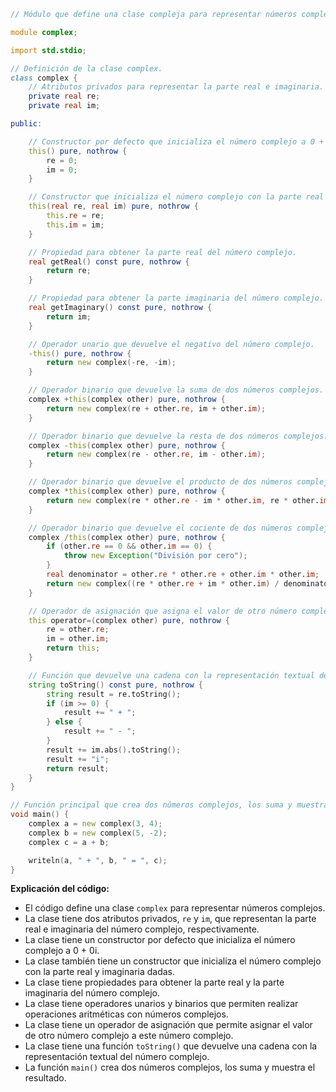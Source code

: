 ```d
// Módulo que define una clase compleja para representar números complejos.

module complex;

import std.stdio;

// Definición de la clase complex.
class complex {
    // Atributos privados para representar la parte real e imaginaria.
    private real re;
    private real im;

public:

    // Constructor por defecto que inicializa el número complejo a 0 + 0i.
    this() pure, nothrow {
        re = 0;
        im = 0;
    }

    // Constructor que inicializa el número complejo con la parte real y imaginaria dadas.
    this(real re, real im) pure, nothrow {
        this.re = re;
        this.im = im;
    }

    // Propiedad para obtener la parte real del número complejo.
    real getReal() const pure, nothrow {
        return re;
    }

    // Propiedad para obtener la parte imaginaria del número complejo.
    real getImaginary() const pure, nothrow {
        return im;
    }

    // Operador unario que devuelve el negativo del número complejo.
    -this() pure, nothrow {
        return new complex(-re, -im);
    }

    // Operador binario que devuelve la suma de dos números complejos.
    complex +this(complex other) pure, nothrow {
        return new complex(re + other.re, im + other.im);
    }

    // Operador binario que devuelve la resta de dos números complejos.
    complex -this(complex other) pure, nothrow {
        return new complex(re - other.re, im - other.im);
    }

    // Operador binario que devuelve el producto de dos números complejos.
    complex *this(complex other) pure, nothrow {
        return new complex(re * other.re - im * other.im, re * other.im + im * other.re);
    }

    // Operador binario que devuelve el cociente de dos números complejos.
    complex /this(complex other) pure, nothrow {
        if (other.re == 0 && other.im == 0) {
            throw new Exception("División por cero");
        }
        real denominator = other.re * other.re + other.im * other.im;
        return new complex((re * other.re + im * other.im) / denominator, (im * other.re - re * other.im) / denominator);
    }

    // Operador de asignación que asigna el valor de otro número complejo a este número complejo.
    this operator=(complex other) pure, nothrow {
        re = other.re;
        im = other.im;
        return this;
    }

    // Función que devuelve una cadena con la representación textual del número complejo.
    string toString() const pure, nothrow {
        string result = re.toString();
        if (im >= 0) {
            result += " + ";
        } else {
            result += " - ";
        }
        result += im.abs().toString();
        result += "i";
        return result;
    }
}

// Función principal que crea dos números complejos, los suma y muestra el resultado.
void main() {
    complex a = new complex(3, 4);
    complex b = new complex(5, -2);
    complex c = a + b;

    writeln(a, " + ", b, " = ", c);
}
```

**Explicación del código:**

* El código define una clase `complex` para representar números complejos.
* La clase tiene dos atributos privados, `re` y `im`, que representan la parte real e imaginaria del número complejo, respectivamente.
* La clase tiene un constructor por defecto que inicializa el número complejo a 0 + 0i.
* La clase también tiene un constructor que inicializa el número complejo con la parte real y imaginaria dadas.
* La clase tiene propiedades para obtener la parte real y la parte imaginaria del número complejo.
* La clase tiene operadores unarios y binarios que permiten realizar operaciones aritméticas con números complejos.
* La clase tiene un operador de asignación que permite asignar el valor de otro número complejo a este número complejo.
* La clase tiene una función `toString()` que devuelve una cadena con la representación textual del número complejo.
* La función `main()` crea dos números complejos, los suma y muestra el resultado.